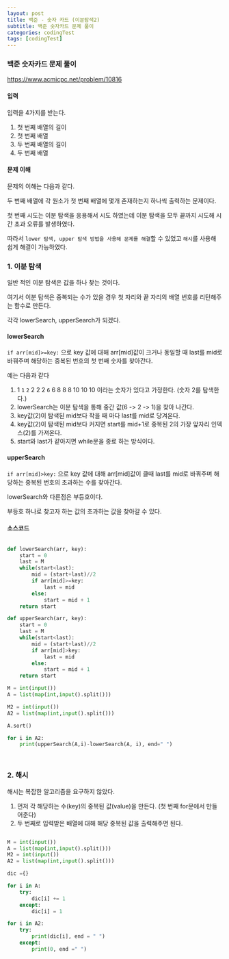 ```yaml
---
layout: post
title: 백준 - 숫자 카드 (이분탐색2)
subtitle: 백준 숫자카드 문제 풀이 
categories: codingTest
tags: [codingTest]
---
```


### 백준 숫자카드 문제 풀이

https://www.acmicpc.net/problem/10816

#### 입력

입력을 4가지를 받는다.

1. 첫 번째 배열의 길이
2. 첫 번째 배열
3. 두 번째 배열의 길이
4. 두 번째 배열

#### 문제 이해

문제의 이해는 다음과 같다.

두 번째 배열에 각 원소가 첫 번째 배열에 몇개 존재하는지 하나씩 출력하는 문제이다.

첫 번째 시도는 이분 탐색을 응용해서 시도 하였는데 이분 탐색을 모두 끝까지 시도해 시간 초과 오류를 발생하였다.

따라서 `lower 탐색, upper 탐색 방법을 사용해 문제를 해결`할 수 있었고 `해시`를 사용해 쉽게 해결이 가능하였다.


### 1. 이분 탐색

일반 적인 이분 탐색은 값을 하나 찾는 것이다.

여기서 이분 탐색은 중복되는 수가 있을 경우 첫 자리와 끝 자리의 배열 번호를 리턴해주는 함수로 만든다.

각각 lowerSearch, upperSearch가 되겠다.

#### lowerSearch

`if arr[mid]>=key:` 으로 key 값에 대해 arr[mid]값이 크거나 동일할 때 last를 mid로 바꿔주며 해당하는 중복된 번호의 첫 번째 숫자를 찾아간다.

예는 다음과 같다

1. 1 `1` `2` 2 2 2 `6` 6 8 8 8 10 10 10 이라는 숫자가 있다고 가정한다. (숫자 2를 탐색한다.)
2. lowerSearch는 이분 탐색을 통해 중간 값(6 -> 2 -> 1)을 찾아 나간다.
3. key값(2)이 탐색된 mid보다 작을 때 마다 last를 mid로 당겨온다.
4. key값(2)이 탐색된 mid보다 커지면 start를 mid+1로 중복된 2의 가장 앞자리 인덱스(2)를 가져온다. 
5. start와 last가 같아지면 while문을 종료 하는 방식이다.

#### upperSearch

`if arr[mid]>key:` 으로 key 값에 대해 arr[mid]값이 클때 last를 mid로 바꿔주며 해당하는 중복된 번호의 초과하는 수를 찾아간다.

lowerSearch와 다른점은 부등호이다. 

부등호 하나로 찾고자 하는 값의 초과하는 값을 찾아갈 수 있다.

#### 소스코드

```python

def lowerSearch(arr, key):
    start = 0
    last = M
    while(start<last):
        mid = (start+last)//2
        if arr[mid]>=key:
            last = mid
        else:
            start = mid + 1
    return start

def upperSearch(arr, key):
    start = 0
    last = M
    while(start<last):
        mid = (start+last)//2
        if arr[mid]>key:
            last = mid
        else:
            start = mid + 1
    return start

M = int(input())
A = list(map(int,input().split()))

M2 = int(input())
A2 = list(map(int,input().split()))

A.sort()

for i in A2:
    print(upperSearch(A,i)-lowerSearch(A, i), end=" ")




```

### 2. 해시

해시는 복잡한 알고리즘을 요구하지 않았다.

1. 먼저 각 해당하는 수(key)의 중복된 값(value)을 만든다. (첫 번째 for문에서 만들어준다)
2. 두 번째로 입력받은 배열에 대해 해당 중복된 값을 출력해주면 된다.

```python

M = int(input())
A = list(map(int,input().split()))
M2 = int(input())
A2 = list(map(int,input().split()))

dic ={}

for i in A:
    try:
        dic[i] += 1
    except:
        dic[i] = 1

for i in A2:
    try:
        print(dic[i], end = " ")
    except:
        print(0, end =" ")

```
